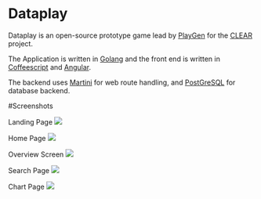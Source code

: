 Dataplay
===

Dataplay is an open-source prototype game lead by [PlayGen](http://playgen.com/) for the [CLEAR](http://celarcloud.eu) project.

The Application is written in [Golang](http://golang.org/) and the front end is written in [Coffeescript](http://coffeescript.org/) and [Angular](https://angularjs.org/).

The backend uses [Martini](https://github.com/go-martini/martini) for web route handling, and [PostGreSQL](http://www.postgresql.org/) for database backend.


#Screenshots

Landing Page
![](http://i.imgur.com/yJyJ4GC.png)

Home Page
![](http://i.imgur.com/2vkyTVS.png)

Overview Screen
![](http://i.imgur.com/N4kCiPG.png)

Search Page
![](http://i.imgur.com/1ZYsaQb.png)

Chart Page
![](http://i.imgur.com/cEakHPq.png)
